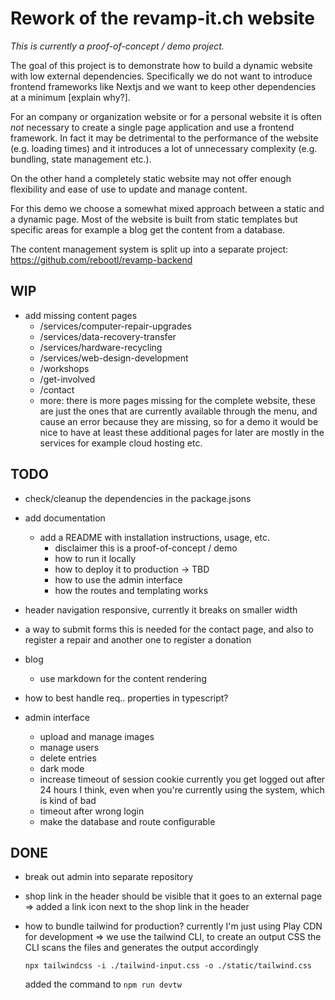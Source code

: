 # Rework of the revamp-it.ch website

_This is currently a proof-of-concept / demo project._

The goal of this project is to demonstrate how to build a dynamic website with low external dependencies.
Specifically we do not want to introduce frontend frameworks like Nextjs and we want to keep other dependencies at a minimum [explain why?].

For an company or organization website or for a personal website it is often _not_ necessary to create a single page application
and use a frontend framework. In fact it may be detrimental to the performance of the website (e.g. loading times) and it introduces
a lot of unnecessary complexity (e.g. bundling, state management etc.). 

On the other hand a completely static website may not offer enough flexibility and ease of use to update and manage content.

For this demo we choose a somewhat mixed approach between a static and a dynamic page. Most of the website is built from static
templates but specific areas for example a blog get the content from a database.

The content management system is split up into a separate project: https://github.com/rebootl/revamp-backend

## WIP

* add missing content pages
  * /services/computer-repair-upgrades
  * /services/data-recovery-transfer
  * /services/hardware-recycling
  * /services/web-design-development
  * /workshops
  * /get-involved
  * /contact
  * more: there is more pages missing for the complete website,
    these are just the ones that are currently available through the menu,
    and cause an error because they are missing, so for a demo it would be nice
    to have at least these
    additional pages for later are mostly in the services for example cloud hosting etc.

## TODO

* check/cleanup the dependencies in the package.jsons

* add documentation
  * add a README with installation instructions, usage, etc.
    * disclaimer this is a proof-of-concept / demo
    * how to run it locally
    * how to deploy it to production -> TBD
    * how to use the admin interface
    * how the routes and templating works

* header navigation responsive, currently it breaks on smaller width

* a way to submit forms
  this is needed for the contact page, and also to register a repair and another
  one to register a donation

* blog
  * use markdown for the content rendering

* how to best handle req.. properties in typescript?

* admin interface
  * upload and manage images
  * manage users
  * delete entries
  * dark mode
  * increase timeout of session cookie
    currently you get logged out after 24 hours I think, even when you're currently using the system,
    which is kind of bad
  * timeout after wrong login
  * make the database and route configurable

## DONE

* break out admin into separate repository

* shop link in the header should be visible that it goes to an external page
  => added a link icon next to the shop link in the header

* how to bundle tailwind for production?
  currently I'm just using Play CDN for development
  => we use the tailwind CLI, to create an output CSS
     the CLI scans the files and generates the output accordingly

     `npx tailwindcss -i ./tailwind-input.css -o ./static/tailwind.css`

     added the command to `npm run devtw`
